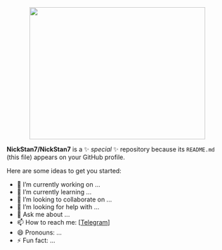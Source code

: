 <div align="center">
  <img src="https://polycent.ru/media/pictures/images/Hacker.gif" width="400" height="300"/>
</div>





**NickStan7/NickStan7** is a ✨ _special_ ✨ repository because its `README.md` (this file) appears on your GitHub profile.

Here are some ideas to get you started:

- 🔭 I’m currently working on ...
- 🌱 I’m currently learning ...
- 👯 I’m looking to collaborate on ...
- 🤔 I’m looking for help with ...
- 💬 Ask me about ...
- 📫 How to reach me: [[Telegram](https://t.me/NikitaStan7)]
- 😄 Pronouns: ...
- ⚡ Fun fact: ...

